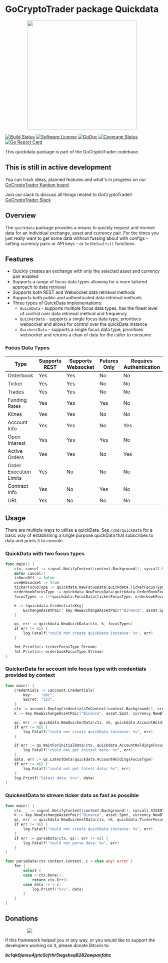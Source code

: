 # GoCryptoTrader package Quickdata

<img src="/common/gctlogo.png?raw=true" width="350px" height="350px" hspace="70">


[![Build Status](https://github.com/thrasher-corp/gocryptotrader/actions/workflows/tests.yml/badge.svg?branch=master)](https://github.com/thrasher-corp/gocryptotrader/actions/workflows/tests.yml)
[![Software License](https://img.shields.io/badge/License-MIT-orange.svg?style=flat-square)](https://github.com/thrasher-corp/gocryptotrader/blob/master/LICENSE)
[![GoDoc](https://godoc.org/github.com/thrasher-corp/gocryptotrader?status.svg)](https://godoc.org/github.com/thrasher-corp/gocryptotrader/exchange/quickdata)
[![Coverage Status](https://codecov.io/gh/thrasher-corp/gocryptotrader/graph/badge.svg?token=41784B23TS)](https://codecov.io/gh/thrasher-corp/gocryptotrader)
[![Go Report Card](https://goreportcard.com/badge/github.com/thrasher-corp/gocryptotrader)](https://goreportcard.com/report/github.com/thrasher-corp/gocryptotrader)


This quickdata package is part of the GoCryptoTrader codebase.

## This is still in active development

You can track ideas, planned features and what's in progress on our [GoCryptoTrader Kanban board](https://github.com/orgs/thrasher-corp/projects/3).

Join our slack to discuss all things related to GoCryptoTrader! [GoCryptoTrader Slack](https://join.slack.com/t/gocryptotrader/shared_invite/zt-38z8abs3l-gH8AAOk8XND6DP5NfCiG_g)

## Overview

The `quickdata` package provides a means to quickly request and receive data for an individual exchange, asset and currency pair. For the times you just really want to get some data without fussing about with configs - setting currency pairs or API keys - or `SetDefaults()` functions.

## Features

- Quickly creates an exchange with only the selected asset and currency pair enabled
- Supports a range of focus data types allowing for a more tailored approach to data retrieval
- Supports both REST and Websocket data retrieval methods
- Supports both public and authenticated data retrieval methods
- Three types of QuickData implementations:
  - `QuickData` - supports multiple focus data types, has the finest level of control over data retrieval method and frequency
  - `QuickerData` - supports a single focus data type, prioritises websocket and allows for control over the quickData instance
  - `QuickestData` - supports a single focus data type, prioritises websocket and returns a chan of data for the caller to consume


### Focus Data Types
| Type | Supports REST | Supports Websocket | Futures Only | Requires Authentication |
| ---- | ------------- | ------------------ | ------------ | ----------------------- |
| Orderbook | Yes | Yes | No | No |
| Ticker | Yes | Yes | No | No |
| Trades | Yes | Yes | No | No |
| Funding Rates | Yes | Yes | Yes | No |
| Klines | Yes | Yes | No | No |
| Account Info | Yes | Yes | No | Yes |
| Open Interest | Yes | Yes | Yes | No |
| Active Orders | Yes | Yes | No | Yes |
| Order Execution Limits | Yes | No | No | No |
| Contract Info | Yes | No | Yes | No |
| URL | Yes | No | No | No |

## Usage

There are multiple ways to utilise a quickData. See `/cmd/quickData` for a basic way of establishing a single purpose quickData that subscribes to data and prints it to console.

### QuickData with two focus types
```go
func main() {
	ctx, cancel := signal.NotifyContext(context.Background(), syscall.SIGINT, syscall.SIGTERM)
	defer cancel()
	isOnceOff := false
	useWebsocket := true
	tickerFocusType := quickdata.NewFocusData(quickdata.TickerFocusType, isOnceOff, useWebsocket, time.Second)
	orderbookFocusType := quickdata.NewFocusData(quickdata.OrderBookFocusType, isOnceOff, useWebsocket, time.Second)
	focusTypes := []*quickdata.FocusData{tickerFocusType, orderbookFocusType}

	k := &quickdata.CredentialsKey{
		ExchangeAssetPair: key.NewExchangeAssetPair("Binance", asset.Spot, currency.NewBTCUSDT()),
	}

	qs, err := quickdata.NewQuickData(ctx, k, focusTypes)
	if err != nil {
		log.Fatalf("could not create quickData instance: %v", err)
	}

	fmt.Println(<-tickerFocusType.Stream)
	fmt.Println(<-orderbookFocusType.Stream)
}
```

### QuickerData for account info focus type with credentials provided by context
```go
func main() {
	credentials := &account.Credentials{
		Key:    "abc",
		Secret: "123",
	}
	ctx := account.DeployCredentialsToContext(context.Background(), credentials)
	k := key.NewExchangeAssetPair("Binance", asset.Spot, currency.NewBTCUSDT())

	qs, err := quickdata.NewQuickerData(ctx, &k, quickdata.AccountHoldingsFocusType)
	if err != nil {
		log.Fatalf("could not create quickData instance: %v", err)
	}

	if err := qs.WaitForInitialData(ctx, quickdata.AccountHoldingsFocusType); err != nil {
		log.Fatalf("could not get initial data: %v", err)
	}
	data, err := qs.LatestData(quickdata.AccountHoldingsFocusType)
	if err != nil {
		log.Fatalf("could not get latest data: %v", err)
	}
	log.Printf("latest data: %+v", data)
}
```

### QuickestData to stream ticker data as fast as possible
```go
func main() {
	ctx, _ := signal.NotifyContext(context.Background(), syscall.SIGINT, syscall.SIGTERM)
	k := key.NewExchangeAssetPair("Binance", asset.Spot, currency.NewBTCUSDT())
	qs, err := quickdata.NewQuickestData(ctx, &k, quickdata.TickerFocusType)
	if err != nil {
		log.Fatalf("could not create quickData instance: %v", err)
	}
	if err := parseData(ctx, qs); err != nil {
	    log.Fatalf("could not parse data: %v", err)
	}
}

func parseData(ctx context.Context, c <-chan any) error {
	for {
		select {
		case <-ctx.Done():
			return ctx.Err()
		case data := <-c:
			log.Printf("%+v", data)
		}
	}
}
```




## Donations

<img src="https://github.com/thrasher-corp/gocryptotrader/blob/master/web/src/assets/donate.png?raw=true" hspace="70">

If this framework helped you in any way, or you would like to support the developers working on it, please donate Bitcoin to:

***bc1qk0jareu4jytc0cfrhr5wgshsq8282awpavfahc***
